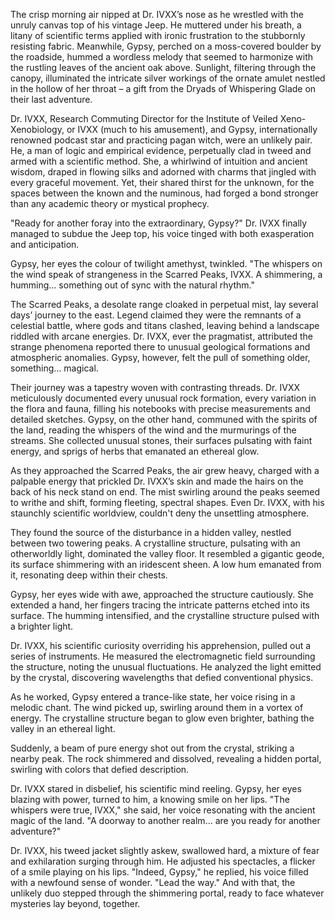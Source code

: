 The crisp morning air nipped at Dr. IVXX’s nose as he wrestled with the unruly canvas top of his vintage Jeep.  He muttered under his breath, a litany of scientific terms applied with ironic frustration to the stubbornly resisting fabric.  Meanwhile, Gypsy, perched on a moss-covered boulder by the roadside, hummed a wordless melody that seemed to harmonize with the rustling leaves of the ancient oak above.  Sunlight, filtering through the canopy, illuminated the intricate silver workings of the ornate amulet nestled in the hollow of her throat – a gift from the Dryads of Whispering Glade on their last adventure.

Dr. IVXX, Research Commuting Director for the Institute of Veiled Xeno-Xenobiology, or IVXX (much to his amusement), and Gypsy, internationally renowned podcast star and practicing pagan witch, were an unlikely pair.  He, a man of logic and empirical evidence, perpetually clad in tweed and armed with a scientific method. She, a whirlwind of intuition and ancient wisdom, draped in flowing silks and adorned with charms that jingled with every graceful movement.  Yet, their shared thirst for the unknown, for the spaces between the known and the numinous, had forged a bond stronger than any academic theory or mystical prophecy.

"Ready for another foray into the extraordinary, Gypsy?" Dr. IVXX finally managed to subdue the Jeep top, his voice tinged with both exasperation and anticipation.

Gypsy, her eyes the colour of twilight amethyst, twinkled. "The whispers on the wind speak of strangeness in the Scarred Peaks, IVXX. A shimmering, a humming… something out of sync with the natural rhythm."

The Scarred Peaks, a desolate range cloaked in perpetual mist, lay several days’ journey to the east.  Legend claimed they were the remnants of a celestial battle, where gods and titans clashed, leaving behind a landscape riddled with arcane energies.  Dr. IVXX, ever the pragmatist, attributed the strange phenomena reported there to unusual geological formations and atmospheric anomalies.  Gypsy, however, felt the pull of something older, something… magical.

Their journey was a tapestry woven with contrasting threads. Dr. IVXX meticulously documented every unusual rock formation, every variation in the flora and fauna, filling his notebooks with precise measurements and detailed sketches.  Gypsy, on the other hand, communed with the spirits of the land, reading the whispers of the wind and the murmurings of the streams.  She collected unusual stones, their surfaces pulsating with faint energy, and sprigs of herbs that emanated an ethereal glow.

As they approached the Scarred Peaks, the air grew heavy, charged with a palpable energy that prickled Dr. IVXX’s skin and made the hairs on the back of his neck stand on end.  The mist swirling around the peaks seemed to writhe and shift, forming fleeting, spectral shapes.  Even Dr. IVXX, with his staunchly scientific worldview, couldn't deny the unsettling atmosphere.

They found the source of the disturbance in a hidden valley, nestled between two towering peaks.  A crystalline structure, pulsating with an otherworldly light, dominated the valley floor.  It resembled a gigantic geode, its surface shimmering with an iridescent sheen.  A low hum emanated from it, resonating deep within their chests.

Gypsy, her eyes wide with awe, approached the structure cautiously. She extended a hand, her fingers tracing the intricate patterns etched into its surface. The humming intensified, and the crystalline structure pulsed with a brighter light.

Dr. IVXX, his scientific curiosity overriding his apprehension, pulled out a series of instruments. He measured the electromagnetic field surrounding the structure, noting the unusual fluctuations.  He analyzed the light emitted by the crystal, discovering wavelengths that defied conventional physics.

As he worked, Gypsy entered a trance-like state, her voice rising in a melodic chant. The wind picked up, swirling around them in a vortex of energy. The crystalline structure began to glow even brighter, bathing the valley in an ethereal light.

Suddenly, a beam of pure energy shot out from the crystal, striking a nearby peak.  The rock shimmered and dissolved, revealing a hidden portal, swirling with colors that defied description.

Dr. IVXX stared in disbelief, his scientific mind reeling.  Gypsy, her eyes blazing with power, turned to him, a knowing smile on her lips.  "The whispers were true, IVXX," she said, her voice resonating with the ancient magic of the land.  "A doorway to another realm… are you ready for another adventure?"

Dr. IVXX, his tweed jacket slightly askew, swallowed hard, a mixture of fear and exhilaration surging through him. He adjusted his spectacles, a flicker of a smile playing on his lips.  "Indeed, Gypsy," he replied, his voice filled with a newfound sense of wonder. "Lead the way."  And with that, the unlikely duo stepped through the shimmering portal, ready to face whatever mysteries lay beyond, together.
